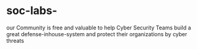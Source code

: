 # soc-labs-
our Community is free and valuable to help Cyber Security Teams build a great defense-inhouse-system and protect their organizations by cyber threats
